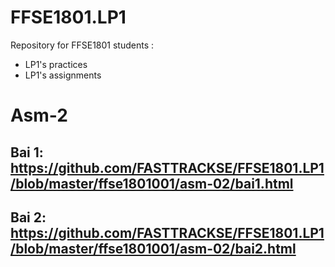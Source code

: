 # FFSE1801.LP1
Repository for FFSE1801 students :
  - LP1's practices
  - LP1's assignments
# Asm-2
## Bai 1: https://github.com/FASTTRACKSE/FFSE1801.LP1/blob/master/ffse1801001/asm-02/bai1.html
## Bai 2: https://github.com/FASTTRACKSE/FFSE1801.LP1/blob/master/ffse1801001/asm-02/bai2.html
